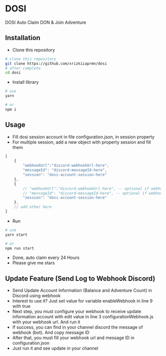 # DOSI
DOSI Auto Claim DON & Join Adventure

## Installation
- Clone this repository
```bash
# clone this repository
git clone https://github.com/xrizkiiaprmn/dosi
# after complete
cd dosi
```
- Install library
```bash
# use
yarn

# or
npm i
```

## Usage
- Fill dosi session account in file configuration.json, in session property
- For multiple session, add a new object with property session and fill them
```javascript
[
    {
        "webhookUrl":"discord-webhookUrl-here",
        "messageId": "discord-messageId-here",
        "session": "dosi-account-session-here"
    },
    {
        // "webhookUrl":"discord-webhookUrl-here", -- optional if webhook disabled
        // "messageId": "discord-messageId-here", -- optional if webhook disabled
        "session": "dosi-account-session-here"
    },
    // add other here 
]
```
- Run
```bash
# use
yarn start

# or
npm run start
```
- Done, auto claim every 24 Hours
- Please give me stars 

## Update Feature (Send Log to Webhook Discord)
- Send Update Account Information (Balance and Adventure Count) in Discord using webhook
- Interest to use it? Just set value for variable enableWebhook in line 9 with true
- Next step, you must configure your webhook to receive update information account with edit value in line 3 configurationWebhook.js with your webhook url. And run it
- If success, you can find in your channel discord the message of webhook (bot). And copy message ID
- After that, you must fill your webhook url and message ID in configuration.json
- Just run it and see update in your channel